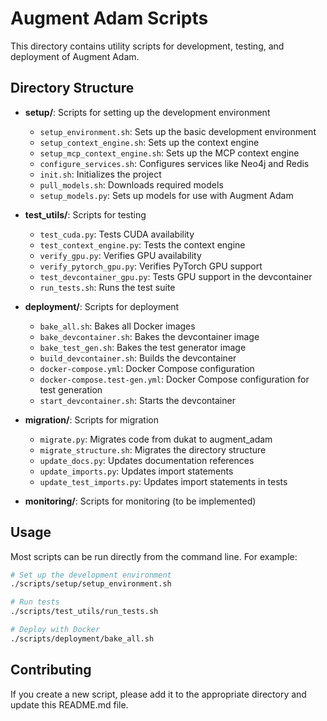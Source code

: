 # Augment Adam Scripts

This directory contains utility scripts for development, testing, and deployment of Augment Adam.

## Directory Structure

- **setup/**: Scripts for setting up the development environment
  - `setup_environment.sh`: Sets up the basic development environment
  - `setup_context_engine.sh`: Sets up the context engine
  - `setup_mcp_context_engine.sh`: Sets up the MCP context engine
  - `configure_services.sh`: Configures services like Neo4j and Redis
  - `init.sh`: Initializes the project
  - `pull_models.sh`: Downloads required models
  - `setup_models.py`: Sets up models for use with Augment Adam

- **test_utils/**: Scripts for testing
  - `test_cuda.py`: Tests CUDA availability
  - `test_context_engine.py`: Tests the context engine
  - `verify_gpu.py`: Verifies GPU availability
  - `verify_pytorch_gpu.py`: Verifies PyTorch GPU support
  - `test_devcontainer_gpu.py`: Tests GPU support in the devcontainer
  - `run_tests.sh`: Runs the test suite

- **deployment/**: Scripts for deployment
  - `bake_all.sh`: Bakes all Docker images
  - `bake_devcontainer.sh`: Bakes the devcontainer image
  - `bake_test_gen.sh`: Bakes the test generator image
  - `build_devcontainer.sh`: Builds the devcontainer
  - `docker-compose.yml`: Docker Compose configuration
  - `docker-compose.test-gen.yml`: Docker Compose configuration for test generation
  - `start_devcontainer.sh`: Starts the devcontainer

- **migration/**: Scripts for migration
  - `migrate.py`: Migrates code from dukat to augment_adam
  - `migrate_structure.sh`: Migrates the directory structure
  - `update_docs.py`: Updates documentation references
  - `update_imports.py`: Updates import statements
  - `update_test_imports.py`: Updates import statements in tests

- **monitoring/**: Scripts for monitoring (to be implemented)

## Usage

Most scripts can be run directly from the command line. For example:

```bash
# Set up the development environment
./scripts/setup/setup_environment.sh

# Run tests
./scripts/test_utils/run_tests.sh

# Deploy with Docker
./scripts/deployment/bake_all.sh
```

## Contributing

If you create a new script, please add it to the appropriate directory and update this README.md file.
